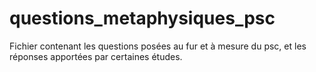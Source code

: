 # questions_metaphysiques_psc

Fichier contenant les questions posées au fur et à mesure du psc, et les réponses apportées par certaines études.